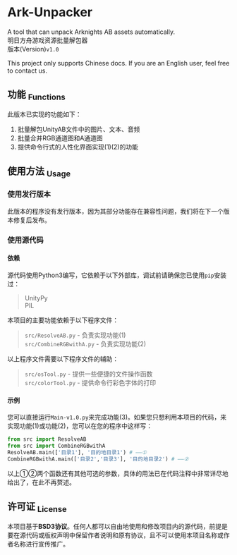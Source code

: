 Ark-Unpacker
==========
A tool that can unpack Arknights AB assets automatically.  
明日方舟游戏资源批量解包器  
版本(Version)`v1.0`  

This project only supports Chinese docs. If you are an English user, feel free to contact us.

## 功能 <sub>Functions</sub>
此版本已实现的功能如下：
1. 批量解包UnityAB文件中的图片、文本、音频
2. 批量合并RGB通道图和A通道图
3. 提供命令行式的人性化界面实现(1)(2)的功能

## 使用方法 <sub>Usage</sub>

### 使用发行版本
此版本的程序没有发行版本，因为其部分功能存在兼容性问题，我们将在下一个版本修复后发布。

### 使用源代码

#### 依赖
源代码使用Python3编写，它依赖于以下外部库，调试前请确保您已使用`pip`安装过：
> UnityPy  
> PIL

本项目的主要功能依赖于以下程序文件：
> `src/ResolveAB.py` - 负责实现功能(1)  
> `src/CombineRGBwithA.py` - 负责实现功能(2)

以上程序文件需要以下程序文件的辅助：
> `src/osTool.py` - 提供一些便捷的文件操作函数  
> `src/colorTool.py` - 提供命令行彩色字体的打印

#### 示例
您可以直接运行`Main-v1.0.py`来完成功能(3)。如果您只想利用本项目的代码，来实现功能(1)或功能(2)，您可以在您的程序中这样写：
```Python
from src import ResolveAB
from src import CombineRGBwithA
ResolveAB.main(['目录1'], '目的地目录1') # ——①
CombineRGBwithA.main(['目录2','目录3'], '目的地目录2') # ——②
```
以上①②两个函数还有其他可选的参数，具体的用法已在代码注释中非常详尽地给出了，在此不再赘述。

## 许可证 <sub>License</sub>
本项目基于**BSD3协议**。任何人都可以自由地使用和修改项目内的源代码，前提是要在源代码或版权声明中保留作者说明和原有协议，且不可以使用本项目名称或作者名称进行宣传推广。
